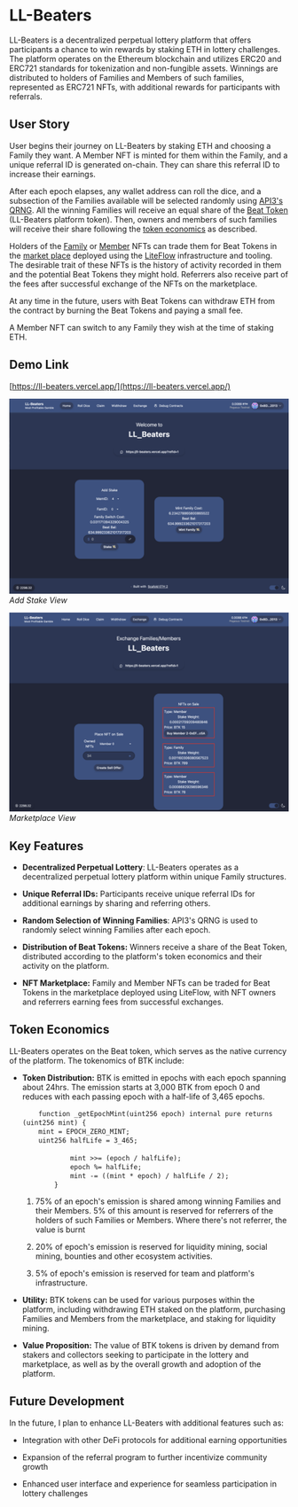 # LL-Beaters

LL-Beaters is a decentralized perpetual lottery platform that offers participants a chance to win rewards by staking ETH in lottery challenges. The platform operates on the Ethereum blockchain and utilizes ERC20 and ERC721 standards for tokenization and non-fungible assets. Winnings are distributed to holders of Families and Members of such families, represented as ERC721 NFTs, with additional rewards for participants with referrals.

## User Story

User begins their journey on LL-Beaters by staking ETH and choosing a Family they want. A Member NFT is minted for them within the Family, and a unique referral ID is generated on-chain. They can share this referral ID to increase their earnings.

After each epoch elapses, any wallet address can roll the dice, and a subsection of the Families available will be selected randomly using [API3's QRNG](https://docs.api3.org/reference/qrng/). All the winning Families will receive an equal share of the [Beat Token](https://pegasus.lightlink.io/address/0xFDC16E5220A83F6e8BD2C5FB0923E1e418C33644) (LL-Beaters platform token). Then, owners and members of such families will receive their share following the [token economics](#token-economics) as described.

Holders of the [Family](https://pegasus.lightlink.io/address/0x4306D6012325BF7b0d24BC55994439DDa869D092) or [Member](https://pegasus.lightlink.io/address/0xEF63b90842AbBeD1A9B27A56A685EADcC4157c5A) NFTs can trade them for Beat Tokens in the [market place](https://ll-beaters.vercel.app/exchange) deployed using the [LiteFlow](https://liteflow.com/) infrastructure and tooling. The desirable trait of these NFTs is the history of activity recorded in them and the potential Beat Tokens they might hold. Referrers also receive part of the fees after successful exchange of the NFTs on the marketplace.

At any time in the future, users with Beat Tokens can withdraw ETH from the contract by burning the Beat Tokens and paying a small fee.

A Member NFT can switch to any Family they wish at the time of staking ETH.

## Demo Link

[https://ll-beaters.vercel.app/](https://ll-beaters.vercel.app/)

![Add Stake View](stake.png)
_Add Stake View_

![Marketplace View](marketplace.png)
_Marketplace View_

## Key Features

-   **Decentralized Perpetual Lottery**: LL-Beaters operates as a decentralized perpetual lottery platform within unique Family structures.

-   **Unique Referral IDs:** Participants receive unique referral IDs for additional earnings by sharing and referring others.

-   **Random Selection of Winning Families**: API3's QRNG is used to randomly select winning Families after each epoch.

-   **Distribution of Beat Tokens:** Winners receive a share of the Beat Token, distributed according to the platform's token economics and their activity on the platform.

-   **NFT Marketplace:** Family and Member NFTs can be traded for Beat Tokens in the marketplace deployed using LiteFlow, with NFT owners and referrers earning fees from successful exchanges.

## Token Economics

LL-Beaters operates on the Beat token, which serves as the native currency of the platform. The tokenomics of BTK include:

-   **Token Distribution:** BTK is emitted in epochs with each epoch spanning about 24hrs. The emission starts at 3,000 BTK from epoch 0 and reduces with each passing epoch with a half-life of 3,465 epochs.

    ```solidity
        function _getEpochMint(uint256 epoch) internal pure returns (uint256 mint) {
        mint = EPOCH_ZERO_MINT;
        uint256 halfLife = 3_465;

                mint >>= (epoch / halfLife);
                epoch %= halfLife;
                mint -= ((mint * epoch) / halfLife / 2);
            }
    ```

    1. 75% of an epoch's emission is shared among winning Families and their Members. 5% of this amount is reserved for referrers of the holders of such Families or Members. Where there's not referrer, the value is burnt

    1. 20% of epoch's emission is reserved for liquidity mining, social mining, bounties and other ecosystem activities.

    1. 5% of epoch's emission is reserved for team and platform's infrastructure.

-   **Utility:** BTK tokens can be used for various purposes within the platform, including withdrawing ETH staked on the platform, purchasing Families and Members from the marketplace, and staking for liquidity mining.

-   **Value Proposition:** The value of BTK tokens is driven by demand from stakers and collectors seeking to participate in the lottery and marketplace, as well as by the overall growth and adoption of the platform.

## Future Development

In the future, I plan to enhance LL-Beaters with additional features such as:

-   Integration with other DeFi protocols for additional earning opportunities

-   Expansion of the referral program to further incentivize community growth

-   Enhanced user interface and experience for seamless participation in lottery challenges
